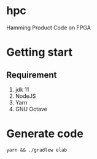 # hpc

Hamming Product Code on FPGA

# Getting start

## Requirement
1. jdk 11
2. NodeJS
3. Yarn
4. GNU Octave

# Generate code
```
yarn && ./gradlew elab
```
